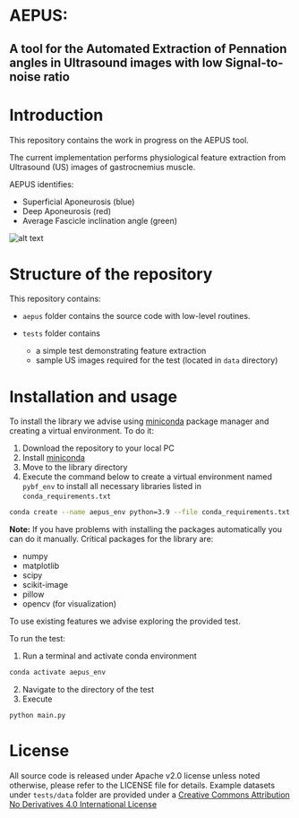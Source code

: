 # AEPUS: 
## A tool for the Automated Extraction of Pennation angles in Ultrasound images with low Signal-to-noise ratio

# Introduction

This repository contains the work in progress on the AEPUS tool.

The current implementation performs physiological feature extraction from Ultrasound (US) images of gastrocnemius muscle.

AEPUS identifies:
- Superficial Aponeurosis (blue)
- Deep Aponeurosis (red)
- Average Fascicle inclination angle (green)

![alt text](docs/contractions.gif)

# Structure of the repository

This repository contains:

- `aepus` folder contains the source code with low-level routines.
 
- `tests` folder contains 
    - a simple test demonstrating feature extraction
    - sample US images required for the test (located in `data` directory)

# Installation and usage

To install the library we advise using [miniconda](https://docs.conda.io/en/latest/miniconda.html) package manager and creating a virtual environment.
To do it:
1. Download the repository to your local PC 
2. Install [miniconda](https://docs.conda.io/en/latest/miniconda.html)
3. Move to the library directory
4. Execute the command below to create a virtual environment named `pybf_env` to install all necessary libraries listed in `conda_requirements.txt`
```bash
conda create --name aepus_env python=3.9 --file conda_requirements.txt
```
**Note:** If you have problems with installing the packages automatically you can do it manually.  Critical packages for the library are:
- numpy
- matplotlib
- scipy
- scikit-image
- pillow
- opencv (for visualization)

To use existing features we advise exploring the provided test.

To run the test: 
1. Run a terminal and activate conda environment
```bash
conda activate aepus_env
```
2. Navigate to the directory of the test
3. Execute 
```
python main.py
```

# License
All source code is released under Apache v2.0 license unless noted otherwise, please refer to the LICENSE file for details.
Example datasets under `tests/data` folder are provided under a [Creative Commons Attribution No Derivatives 4.0 International License][cc-by-nd] 

[cc-by-nd]: https://creativecommons.org/licenses/by-nd/4.0/